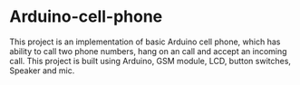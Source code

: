# Arduino-cell-phone
This project is an implementation of basic Arduino cell phone, which has ability to call two phone numbers, hang on an call and accept an incoming call. This project is built using Arduino, GSM module, LCD, button switches, Speaker and mic.
